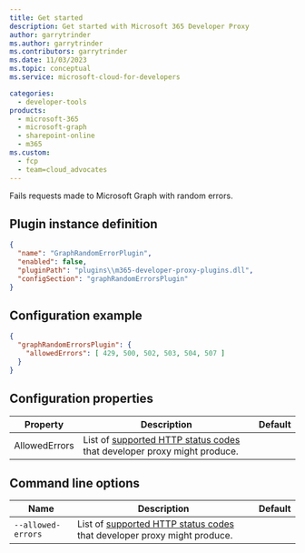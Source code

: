 ```yaml
---
title: Get started
description: Get started with Microsoft 365 Developer Proxy
author: garrytrinder
ms.author: garrytrinder
ms.contributors: garrytrinder
ms.date: 11/03/2023
ms.topic: conceptual
ms.service: microsoft-cloud-for-developers

categories:
  - developer-tools
products:
  - microsoft-365
  - microsoft-graph
  - sharepoint-online
  - m365
ms.custom:
  - fcp
  - team=cloud_advocates
---
```


Fails requests made to Microsoft Graph with random errors.

## Plugin instance definition

```json
{
  "name": "GraphRandomErrorPlugin",
  "enabled": false,
  "pluginPath": "plugins\\m365-developer-proxy-plugins.dll",
  "configSection": "graphRandomErrorsPlugin"
}
```

## Configuration example

```json
{
  "graphRandomErrorsPlugin": {
    "allowedErrors": [ 429, 500, 502, 503, 504, 507 ]
  }
}
```

## Configuration properties

| Property | Description | Default |
|----------|-------------|:-------:|
| AllowedErrors | List of [supported HTTP status codes](./Supported-HTTP-error-status-codes.md) that developer proxy might produce. |  |

## Command line options

| Name | Description | Default |
|----------|-------------|:-------:|
| `--allowed-errors` | List of [supported HTTP status codes](./Supported-HTTP-error-status-codes.md) that developer proxy might produce. |  |

